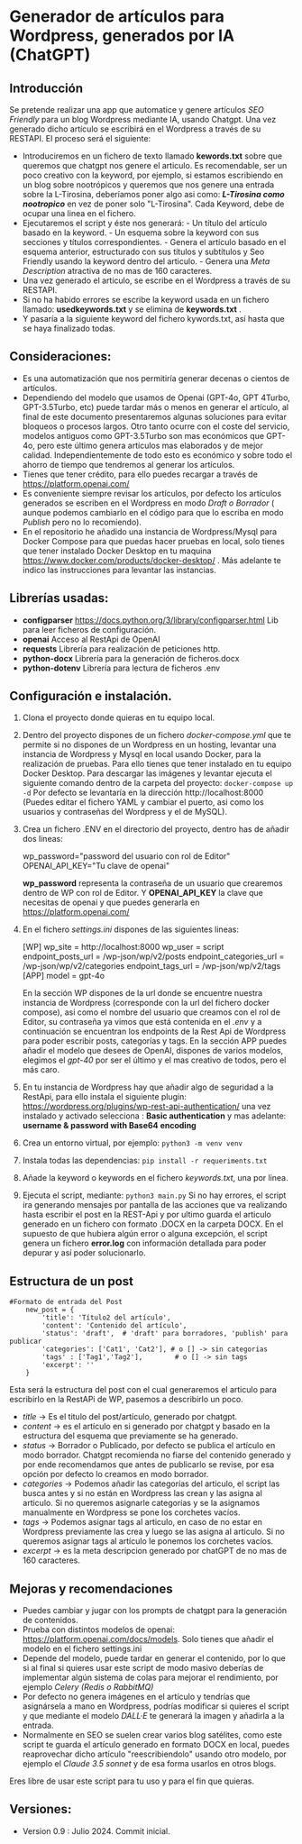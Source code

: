 ﻿# Generador de artículos para Wordpress, generados por IA (ChatGPT)

## Introducción

Se pretende realizar una app que automatice y genere artículos *SEO Friendly* para un blog Wordpress mediante IA, usando Chatgpt. Una vez generado dicho artículo se escribirá en el Wordpress a través de su RESTAPI.
El proceso será el siguiente:

 - Introduciremos en un fichero de texto llamado **kewords.txt** sobre que queremos que chatgpt nos genere el articulo. Es recomendable, ser un poco creativo con la keyword, por ejemplo, si estamos escribiendo en un blog sobre nootrópicos y queremos que nos genere una entrada sobre la L-Tirosina, deberíamos poner algo asi como: ***L-Tirosina como nootropico*** en vez de poner solo "L-Tirosina". Cada Keyword, debe de ocupar una linea en el fichero.
 - Ejecutaremos el script y éste nos generará:
		 - Un título del artículo basado en la keyword.
		 - Un esquema sobre la keyword con sus secciones y títulos correspondientes.
		 - Genera el artículo basado en el esquema anterior, estructurado con sus títulos y subtítulos y Seo Friendly usando la keyword dentro del articulo.
		 - Genera una *Meta Description* atractiva de no mas de 160 caracteres.
 - Una vez generado el articulo, se escribe en el Wordpress a través de su RESTAPI.
 - Si no ha habido errores se escribe la keyword usada en un fichero llamado: **usedkeywords.txt** y se elimina de **keywords.txt** .
 - Y pasaría a la siguiente keyword del fichero kywords.txt, así hasta que se haya finalizado todas.

## Consideraciones:

 - Es una automatización que nos permitiría generar decenas o cientos de artículos.
 - Dependiendo del modelo que usamos de Openai (GPT-4o, GPT 4Turbo, GPT-3.5Turbo, etc) puede tardar más o menos en generar el artículo, al final de este documento presentaremos algunas soluciones para evitar bloqueos o procesos largos. Otro tanto ocurre con el coste del servicio, modelos antiguos como GPT-3.5Turbo son mas económicos que GPT-4o, pero este último genera artículos mas elaborados y de mejor calidad. Independientemente de  todo esto es económico y sobre todo el ahorro de tiempo que tendremos al generar los artículos.
 - Tienes que tener crédito, para ello puedes recargar a través de https://platform.openai.com/
 - Es conveniente siempre revisar los artículos, por defecto los artículos generados se escriben en el Wordpress en modo *Draft o Borrador* ( aunque podemos cambiarlo en el código para que lo escriba en modo *Publish* pero no lo recomiendo).
 - En el repositorio he añadido una instancia de Wordpress/Mysql para Docker Compose para que puedas hacer pruebas en local, solo tienes que tener instalado Docker Desktop en tu maquina https://www.docker.com/products/docker-desktop/ . Más adelante te indico las instrucciones para levantar las instancias.

## Librerías usadas:

 - **configparser** https://docs.python.org/3/library/configparser.html Lib para leer ficheros de configuración.
 - **openai** Acceso al RestApi de OpenAI
 - **requests** Librería para realización de peticiones http.
 - **python-docx** Librería para la generación de ficheros.docx
 - **python-dotenv** Librería para lectura de ficheros .env

## Configuración e instalación.

 1. Clona el proyecto donde quieras en tu equipo local.
 2. Dentro del proyecto dispones de un fichero *docker-compose.yml* que te permite si no dispones de un Wordpress en un hosting, levantar una instancia de Wordpress y Mysql en local usando Docker, para la realización de pruebas. Para ello tienes que tener instalado en tu equipo Docker Desktop. Para descargar las imágenes y levantar ejecuta el siguiente comando dentro de la carpeta del proyecto:  `docker-compose up -d` Por defecto se levantaría en la dirección http://localhost:8000  (Puedes editar el fichero YAML y cambiar el puerto, asi como los usuarios y contraseñas del Wordpress y el de MySQL).
 3. Crea un fichero .ENV en el directorio del proyecto, dentro has de añadir dos lineas:

    wp_password="password del usuario con rol de Editor" 
    OPENAI_API_KEY="Tu clave de openai"
    
	**wp_password** representa la contraseña de un usuario que crearemos 		dentro de WP con rol de Editor. Y **OPENAI_API_KEY** la clave que necesitas de openai y que puedes generarla en https://platform.openai.com/

 4. En el fichero *settings.ini* dispones de las siguientes lineas:

     [WP]
    wp_site = http://localhost:8000
    wp_user = script
    endpoint_posts_url = /wp-json/wp/v2/posts
    endpoint_categories_url = /wp-json/wp/v2/categories
    endpoint_tags_url = /wp-json/wp/v2/tags
    [APP]
    model = gpt-4o
    
	En la sección WP dispones de la url donde se encuentre nuestra instancia de Wordpress (corresponde con la url del fichero docker compose), asi como el nombre del usuario que creamos con el rol de Editor, su contraseña ya vimos que está contenida en el *.env* y a continuación se encuentran los endpoints de la Rest Api de Wordpress para poder escribir posts, categorías y tags.
En la sección APP puedes añadir el modelo que desees de OpenAI, dispones de varios modelos, elegimos el *gpt-40* por ser el último y el mas creativo de todos, pero el más caro. 

 5. En tu instancia de Wordpress hay que añadir algo de seguridad a la RestApi, para ello instala el siguiente plugin: https://wordpress.org/plugins/wp-rest-api-authentication/ una vez instalado y activado selecciona : **Basic authentication** y mas adelante: **username & password with Base64 encoding**
 6. Crea un entorno virtual, por ejemplo: `python3 -m venv venv`
 7. Instala todas las dependencias:  `pip install -r requeriments.txt`
 8. Añade la keyword o keywords en el fichero *keywords.txt*, una por linea.
 9. Ejecuta el script, mediante: `python3 main.py` Si no hay errores, el script ira generando mensajes por pantalla de las acciones que va realizando hasta escribir el post en la REST-Api y por ultimo guarda el articulo generado en un fichero con formato .DOCX en la carpeta DOCX. En el supuesto de que hubiera algún error o alguna excepción, el script genera un fichero **error.log** con información detallada para poder depurar y así poder solucionarlo.

## Estructura de un post

    #Formato de entrada del Post
        new_post = {
	        'title': 'Título2 del artículo',
	        'content': 'Contenido del artículo',
	        'status': 'draft',  # 'draft' para borradores, 'publish' para publicar
	        'categories': ['Cat1', 'Cat2'], # o [] -> sin categorias
	        'tags' : ['Tag1','Tag2'],        # o [] -> sin tags
	        'excerpt': ''
        }
   Esta será la estructura del post con el cual generaremos el articulo para escribirlo en la RestAPi de WP, pasemos a describirlo un poco.
   

 - *title* -> Es el titulo del post/artículo, generado por chatgpt.
 - *content* -> es el artículo en si generado por chatgpt y basado en la estructura del esquema que previamente se ha generado.
 - *status* -> Borrador o Publicado, por defecto se publica el artículo en modo borrador. Chatgpt recomienda no fiarse del contenido generado y por ende recomendamos que antes de publicarlo se revise, por esa opción por defecto lo creamos en modo borrador.
 - *categories* -> Podemos añadir las categorías del articulo, el script las busca antes y si no están en Wordpress las crean y las asigna al articulo. Si no queremos asignarle categorías y se la asignamos manualmente en Wordpress se pone los corchetes vacíos.
 - *tags* -> Podemos asignar tags al articulo, en caso de no estar en Wordpress previamente las crea y luego se las asigna al articulo. Si no queremos asignar tags al artículo le ponemos los corchetes vacíos.
 - *excerpt* -> es la meta descripcion generado por chatGPT de no mas de 160 caracteres.

## Mejoras y recomendaciones

 - Puedes cambiar y jugar con los prompts de chatgpt para la generación de contenidos.
 - Prueba con distintos modelos de openai: https://platform.openai.com/docs/models. Solo tienes que añadir el modelo en el fichero settings.ini
 - Depende del modelo, puede tardar en generar el contenido, por lo que si al final si quieres usar este script de modo masivo deberías de implementar algún sistema de colas para mejorar el rendimiento, por ejemplo *Celery (Redis o RabbitMQ)*
 - Por defecto no genera imágenes en el artículo y tendrías que asignársela a mano en Wordpress, podrías modificar si quieres el script y que mediante el modelo *DALL·E* te generará la imagen y añadirla a la entrada.
 - Normalmente en SEO se suelen crear varios blog satélites, como este script te guarda el artículo generado en formato DOCX en local, puedes reaprovechar dicho artículo "reescribiendolo" usando otro modelo, por ejemplo el *Claude 3.5 sonnet* y de esa forma usarlos en otros blogs.

Eres libre de usar este script para tu uso y para el fin que quieras.

## Versiones:

 - Version 0.9 : Julio 2024. Commit inicial.
